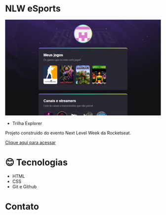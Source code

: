 # NLW eSports 
![preview](./.github/preview.png)
- Trilha Explorer

Projeto construido do evento Next Level Week da Rocketseat.

[Clique aqui para acessar](https://LeonardoJustino.github.io/nlw-esports-explorer)
# 😊 Tecnologias
- HTML
- CSS
- Git e Github

# Contato